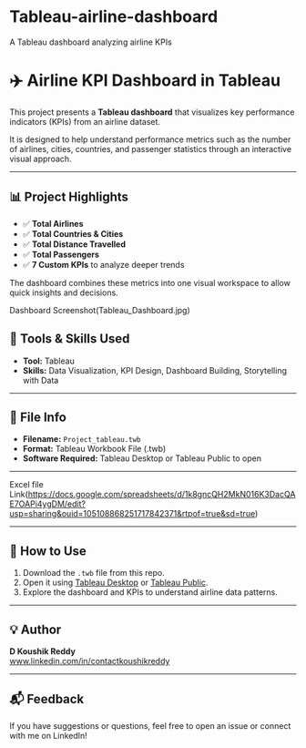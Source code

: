 # Tableau-airline-dashboard
A Tableau dashboard analyzing airline KPIs
# ✈️ Airline KPI Dashboard in Tableau

This project presents a **Tableau dashboard** that visualizes key performance indicators (KPIs) from an airline dataset.

It is designed to help understand performance metrics such as the number of airlines, cities, countries, and passenger statistics through an interactive visual approach.

---

## 📊 Project Highlights

- ✅ **Total Airlines**
- ✅ **Total Countries & Cities**
- ✅ **Total Distance Travelled**
- ✅ **Total Passengers**
- ✅ **7 Custom KPIs** to analyze deeper trends

The dashboard combines these metrics into one visual workspace to allow quick insights and decisions.

Dashboard Screenshot(Tableau_Dashboard.jpg)

## 🔧 Tools & Skills Used

- **Tool:** Tableau  
- **Skills:** Data Visualization, KPI Design, Dashboard Building, Storytelling with Data

---

## 📁 File Info

- **Filename:** `Project_tableau.twb`  
- **Format:** Tableau Workbook File (.twb)  
- **Software Required:** Tableau Desktop or Tableau Public to open

---
Excel file Link(https://docs.google.com/spreadsheets/d/1k8gncQH2MkN016K3DacQAE7OAPi4ygDM/edit?usp=sharing&ouid=105108868251717842371&rtpof=true&sd=true)




---

## 🚀 How to Use

1. Download the `.twb` file from this repo.
2. Open it using [Tableau Desktop](https://www.tableau.com/products/desktop) or [Tableau Public](https://public.tableau.com/).
3. Explore the dashboard and KPIs to understand airline data patterns.

---

## 💡 Author

**D Koushik Reddy**  
www.linkedin.com/in/contactkoushikreddy

---

## 📬 Feedback

If you have suggestions or questions, feel free to open an issue or connect with me on LinkedIn!

